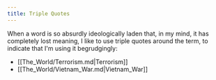 ```yaml
---
title: Triple Quotes
---
```

When a word is so absurdly ideologically laden that, in my mind, it has completely lost meaning, I like to use triple quotes around the term, to indicate that I'm using it begrudgingly:

<!--
```dataview
LIST
FROM #Triple_Quoted 
```
-->

<!-- QueryToSerialize: LIST FROM #Triple_Quoted -->
<!-- SerializedQuery: LIST FROM #Triple_Quoted -->
- [[The_World/Terrorism.md|Terrorism]]
- [[The_World/Vietnam_War.md|Vietnam_War]]
<!-- SerializedQuery END -->
